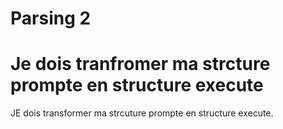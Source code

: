 # Parsing 2

# Je dois tranfromer ma strcture prompte en structure execute

JE dois transformer ma strcuture prompte en structure execute.
